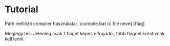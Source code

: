 # Tutorial
Path mellőző compiler használata:
.\compile.bat [c file neve] [flag]

Megjegyzés: Jelenleg csak 1 flaget képes elfogadni, több flagnél kreatívnak kell lenni.